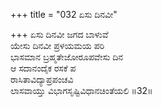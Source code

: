 +++
title = "032 ಏಸು ದಿನವೀ"

+++
ಏಸು ದಿನವೀ ಜಗದ ಬಾಳುವೆ  
ಯೇಸು ದಿನವೀ ಪ್ರಳಯಮಯ ಪರಿ  
ಭಾಸಮಾನ ಬ್ರಹ್ಮತೇಜೋರೂಪವೇಸು ದಿನ   
ಆ ಸದಾನಂದೈಕ ರಸಕೆ ಪ  
ರಾಸಿತಾವಿದ್ಯಾಪ್ರಪಂಚವಿ   
ಲಾಸವಾಯ್ತು ವಿಭಾಗಸೃಷ್ಟಿವಿಧಾನಚಿಂತೆಯಲಿ      ॥32॥